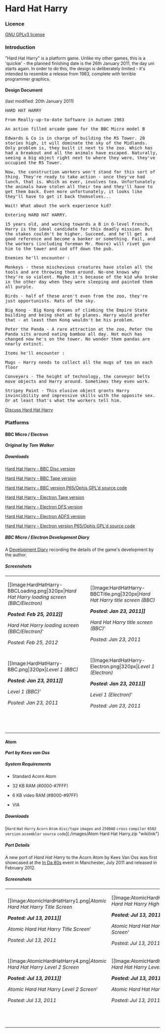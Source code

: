 # Hard Hat Harry

### Licence

[GNU GPLv3 license](http://en.wikipedia.org/wiki/GNU_General_Public_License)

### Introduction

"Hard Hat Harry" is a platform game. Unlike my other games, this is a 'quickie' - the planned finishing date is the 26th January 2011, the day uni starts again. In order to do this, the design is deliberately limited - it's intended to resemble a release from 1983, complete with terrible programmer graphics.

#### Design Document

(last modified: 20th January 2011)

<tt>HARD HAT HARRY

From Really-up-to-date Software in Autumn 1983

An action filled arcade game for the BBC Micro model B

Edwards & Co is in charge of building the RS Tower. 20 stories high, it will dominate the sky of the Midlands. Only problem is, they built it next to the zoo. Which has had a breakout and all the animals have escaped. Naturally, seeing a big object right next to where they were, they've occupied the RS Tower.

Now, the construction workers won't stand for this sort of thing. They're ready to take action - once they've had lunch, that is. Which as ever, involves tea. Unfortunately the animals have stolen all their tea and they'll have to get them back. Even more unfortunately, it looks like they'll have to get it back themselves...

Wait! What about the work experience kid?

Entering HARD HAT HARRY.

15 years old, and working towards a B in O-level French, Harry is the ideal candidate for this deadly mission. But the stakes couldn't be higher. Succeed, and he'll get a good reference and become a banker or something. Fail, and the workers (including foreman Mr. Moore) will rivet gun him to the tower and sod off down the pub.

Enemies he'll encounter :

Monkeys - these mischevious creatures have stolen all the tools and are throwing them around. No-one knows why they're so violent. Maybe it's because of the kid who broke in the other day when they were sleeping and painted them all purple.

Birds - half of these aren't even from the zoo, they're just opportunists. Rats of the sky.

Big Kong - Big Kong dreams of climbing the Empire State building and being shot at by planes. Harry would prefer that - at least then Kong wouldn't be his problem.

Peter the Panda - A rare attraction at the zoo, Peter the Panda sits around eating bamboo all day. Not much has changed now he's on the tower. No wonder them pandas are nearly extinct.

Items he'll encounter :

Mugs - Harry needs to collect all the mugs of tea on each floor

Conveyers - The height of technology, the conveyor belts move objects and Harry around. Sometimes they even work.

Stripey Paint - This elusive object grants Harry invincibility and impressive skills with the opposite sex. Or at least that's what the workers tell him.</tt>

[Discuss Hard Hat Harry](http://www.retrosoftware.co.uk/forum/viewforum.php?f=66)

### Platforms

#### BBC Micro / Electron

***Original by Tom Walker***

##### Downloads

[Hard Hat Harry - BBC Disc version](./images/HardHatHarry-Disc.zip "wikilink")
[Hard Hat Harry - BBC Tape version](./images/HardHatHarry-Tape.zip "wikilink")
[Hard Hat Harry - BBC version P65/Ophis GPL'd source code](./images/HardHatHarry-Source.zip "wikilink")
[Hard Hat Harry - Electron Tape version](./images/HardHatHarry-ElectronTape.zip "wikilink")
[Hard Hat Harry - Electron DFS version](./images/HardHatHarry-ElectronDFS.zip "wikilink")
[Hard Hat Harry - Electron ADFS version](./images/HardHatHarry-ElectronADFS.zip "wikilink")
[Hard Hat Harry - Electron version P65/Ophis GPL'd source code](./images/HardHatHarry-ElectronSource.zip "wikilink")

##### BBC Micro / Electron Development Diary

A [Development Diary](HardHatHarryBBCMicroElectronDiary "wikilink") recording the details of the game's development by the author.

##### Screenshots

<table>
<tbody>
<tr class="odd">
<td><p>[[Image:HardHatHarry-BBCLoading.png|320px|<em>Hard Hat Harry loading screen (BBC/Electron)<strong><br />
<em>Posted: Feb 25, 2012</em>]]<br />
</strong>Hard Hat Harry loading screen (BBC/Electron)</em>'<br />
<em>Posted: Feb 25, 2012</em></p></td>
<td><p>[[Image:HardHatHarry-BBCTitle.png|320px|<em>Hard Hat Harry title screen (BBC)<strong><br />
<em>Posted: Jan 23, 2011</em>]]<br />
</strong>Hard Hat Harry title screen (BBC)</em>'<br />
<em>Posted: Jan 23, 2011</em></p></td>
</tr>
<tr class="even">
<td><p>[[Image:HardHatHarry-BBC.png|320px|<em>Level 1 (BBC)<strong><br />
<em>Posted: Jan 23, 2011</em>]]<br />
</strong>Level 1 (BBC)</em>'<br />
<em>Posted: Jan 23, 2011</em></p></td>
<td><p>[[Image:HardHatHarry-Electron.png|320px|<em>Level 1 (Electron)<strong><br />
<em>Posted: Jan 23, 2011</em>]]<br />
</strong>Level 1 (Electron)</em>'<br />
<em>Posted: Jan 23, 2011</em></p></td>
</tr>
<tr class="odd">
<td><p><br />
</p></td>
</tr>
</tbody>
</table>

#### Atom

***Port by Kees van Oss***

##### System Requirements

-   Standard Acorn Atom
-   32 KB RAM (\#0000-\#7FFF)
-   6 KB video RAM (\#8000-\#97FF)
-   VIA

##### Downloads

[`Hard` `Hat` `Harry` `Acorn` `Atom` `disc/tape` `images` `and` `2500AD` `cross` `compiler` `6502` `version` `assembler` `source` `code`](./images/Atom Hard Hat Harry.zip "wikilink")

##### Port Details

A new port of *Hard Hat Harry* to the Acorn Atom by Kees Van Oss was first showcased at the [In Da 80s](http://inda80s.cgeu.info/) event in Manchester, July 2011 and released in February 2012.

##### Screenshots

<table>
<tbody>
<tr class="odd">
<td><p>[[Image:AtomicHardHatHarry1.png|<em>Atomic Hard Hat Harry Title Screen<strong><br />
<em>Posted: Jul 13, 2011</em>]]<br />
</strong>Atomic Hard Hat Harry Title Screen</em>'<br />
<em>Posted: Jul 13, 2011</em></p></td>
<td><p>[[Image:AtomicHardHatHarry2.png|<em>Atomic Hard Hat Harry High Score Screen<strong><br />
<em>Posted: Jul 13, 2011</em>]]<br />
</strong>Atomic Hard Hat Harry High Score Screen</em>'<br />
<em>Posted: Jul 13, 2011</em></p></td>
<td><p>[[Image:AtomicHardHatHarry3.png|<em>Atomic Hard Hat Harry Level 1 Screen<strong><br />
<em>Posted: Jul 13, 2011</em>]]<br />
</strong>Atomic Hard Hat Harry Level 1 Screen</em>'<br />
<em>Posted: Jul 13, 2011</em></p></td>
</tr>
<tr class="even">
<td><p>[[Image:AtomicHardHatHarry4.png|<em>Atomic Hard Hat Harry Level 2 Screen<strong><br />
<em>Posted: Jul 13, 2011</em>]]<br />
</strong>Atomic Hard Hat Harry Level 2 Screen</em>'<br />
<em>Posted: Jul 13, 2011</em></p></td>
<td><p>[[Image:AtomicHardHatHarry5.png|<em>Atomic Hard Hat Harry Level 3 Screen<strong><br />
<em>Posted: Jul 13, 2011</em>]]<br />
</strong>Atomic Hard Hat Harry Level 3 Screen</em>'<br />
<em>Posted: Jul 13, 2011</em></p></td>
</tr>
<tr class="odd">
<td><p><br />
</p></td>
</tr>
</tbody>
</table>


